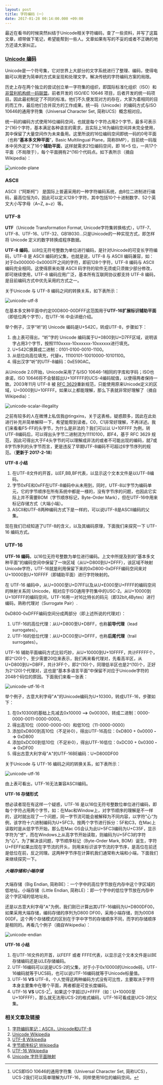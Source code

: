 ```yaml
---
layout: post
title: 字符编码（一）
date: 2017-01-28 00:14:00.000 +09:00
---
```


最近在看书的时候突然纠结于Unicode相关字符编码，查了一些资料，并写了这篇文章，顺带做下笔记，希望能帮到一些人。文章如果有写的不妥的或者不正确的地方还请大家纠正。

### [Unicode 编码](https://zh.wikipedia.org/zh-cn/Unicode#Unicode.E7.9A.84.E7.BC.96.E7.A0.81.E5.92.8C.E5.AE.9E.E7.8E.B0)

Unicode是一个符号集，它对世界上大部分的文字系统进行了整理、编码，使得电脑可以用更为简单的方式来呈现和处理文字。解决传统的字符编码方案的局限。

历史上存在两个独立的尝试创立单一字符集的组织，即国际标准化组织（ISO）和[非营利机构统一码联盟](http://www.unicode.org/)。前者开发的 ISO/IEC 10646 项目，后者开发的统一码项目。因此最初制定了不同的标准。他们不久便发现对方的存在，大家为着相同的目的而工作，最后他们合并双方的工作成果。统一码（Unicode）的编码方式与ISO 10646的通用字符集（Universal Character Set, 简称UCS）概念相对应。

统一码的编码方式使用16位编码空间，也就是每个字符占用2个字节，最多可表示2^(16)个字符，基本满足各种语言的需求，且实际上16为编码空间并未完全使用，其中保留了大量空间作为未来备用。这里所说的16位编码空间即统一码的0号平面（也称“**基本多文种平面**”，Basic Multilingual Plane，简称BMP），目前统一码版本中另外定义了16个**辅助平面**，这样就需求21位编码空间，即 16+5 位，一共17个平面（不局限于），每个平面拥有2^(16)个代码点。如下表所示（摘自Wikipedia）：

![unicode-plane](/assets/images/2017/unicode-plane.png)

### ASCII

ASCII（“阿斯柯”） 是国际上普遍采用的一种字符编码系统，由8位二进制进行编码，最高位恒为0，因此可以定义128个字符，其中包括10个十进制数字、52个英文大小写字母（A~Z, a~z）等。

### UTF-8

**UTF**（Unicode Transformation Format, Unicode字符集转换格式），UTF-7、UTF-8、UTF-16、UTF-32、GB18030...只是Unicode的一种实现方式，即怎样将 Unicode 定义的数字转换成程序数据。

**UTF-8 编码**，以8位无符号整数为单位进行编码，是针对Unicode的可变长字符编码，UTF-8 是 ASCII 编码的父集，也就是说，UTF-8 与 ASCII 编码兼容，如：对于0x000000-0x00007F之间的字符，即前128个字符，UTF-8 编码与 ASCII 编码完全相同。这使得原来处理 ASCII 码字符的软件无须或只须做少部分修改，即可继续使用，UTF-8 编码应用广泛，基本所有互联网协议都支持 UTF-8 编码，是目前编码方式中优先采用的方式之一。

关于Unicode 与 UTF-8 编码之间的转换关系，如下表所示：

![unicode-utf-8](/assets/images/2017/unicode-utf-8.png)

在基本多文种平面中约定00D800-00DFFF这范围用于**UTF-16扩展标识辅助平面**（即低位两个字节），在UTF-16 中会详细介绍。

举个例子，汉字“听”的 Unicode 编码是U+542C，转成UTF-8，步骤如下：

1. 由上表可得出，“听”字的 Unicode 编码属于U+0800到U+D7FF区域，说明该字占用3个字节，按照1110xxxx-10xxxxxx-10xxxxxx进行填充。
2. U+542C换算成二进制：0101-0100-0010-1100。
3. 从低位向高位填充，代替x，11100101-10010000-10101100。
4. 得出汉字“听”的UTF-8编码：0xE590AC。

从Unicode 2.0开始，Unicode采用了与ISO 10646-1相同的字库和字码；ISO也承诺，ISO 10646将不会替超出U+10FFFF的UCS-4编码赋值，以使得两者保持一致。2003年11月 UTF-8 被 [RFC 3629](http://www.ietf.org/rfc/rfc3629.txt)重新规范，只能使用原来Unicode定义的区域，U+0000到U+10FFFF。如果以上都能理解，那么下表就非常好理解了（摘自Wikipedia）：

![unicode-scalar-illegality](/assets/images/2017/unicode-scalar-illegality.png)

之前有较多的人在微博上私信我@tingxins，关于这表格，疑惑颇多，因此在此处进行补充并简单解释一下，希望能帮到读者。C0，C1非常好理解，不再详述。我们来看看F5-FF的头字节，为什么是非法的？我们可以以 U+10FFFF 为例，转UTF-8编码后，可以得出头字节二进制流为11110100，即F4，基于 RFC 3629 规范，因此可得出大于F4头字节的可以理解成非法的或者不可能出现的编码，就7或8字节序列的头字节而言，更是违反了早期UTF-8编码不可超过6字节序列的规范。（**更新于 2017-2-18**）

**UTF-8 小结**

1. 在UTF-8文件的开首，以EF,BB,BF代表，以显示这个文本文件是以UTF-8编码。
2. 字节0xFE和0xFF在UTF-8编码中从未用到，同时，UTF-8以字节为编码单元，它的字节顺序在所有系统中都是一様的，没有字节序的问题，也因此它实际上并不需要BOM（字节顺序标记，Byte-Order Mark），但在UTF-16中用来标记存储方式（大端小端）。
3. ASCII和UTF-8两种编码方式下是一样的，可以说UTF-8是ASCII编码的父集。

现在我们已经知道了UTF-8的含义，以及其编码原理，下面我们来探究一下 UTF-16 编码方式。

### UTF-16

**UTF-16 编码**，以16位无符号整数为单位进行编码。上文中所提及到的“基本多文种平面”的编码空间中保留了一块区域（从U+D800到U+DFFF），该区域不映射Unicode字符，UTF-16就是利用保留下来的0xD800-0xDFFF编码空间来对U+10000到U+10FFFF（即辅助平面）进行字符映射的。

在 UTF-16 编码中，从U+0000至U+D7FF以及从U+E000至U+FFFF的编码空间的映射关系同 Unicode，相对应于ISO通用字符集中的USC-2。从U+10000到U+10FFFF的编码空间，UTF-16用一对16比特长的码元（即32bit,4Bytes）进行编码，熟称代理对（Surrogate Pair）.

0xD800-0xDFFF编码空间分成两部分（即上述所说的代理对）：
1. UTF-16的高位代理：从U+D800至U+DBFF，也称**前导代理**（lead surrogates）。
2. UTF-16的低位代理：从U+DC00至U+DFFF，也称**后尾代理**（trail surrogates）。

UTF-16 辅助平面编码方式比较巧妙，从U+10000到U+10FFFF，共计FFFFF个，即2^(20)个，至少需要20位来表示，我们再来看代理对，先看高半区，从U+D800到U+DBFF，共计3FF个，即2^(10)个，同理低半区也是2^(10)个，正好为2^(20)个代理对，这也是“基本多语言平面”中保留不对应于Unicode字符的2048个码位的原因。下面我们来看一张表：

![unicode-utf-16-lt](/assets/images/2017/unicode-utf-16-lt.png)

举个例子，古意大利字母"𐌀"的Unicode编码为U+10300，转成UTF-16，步骤如下：

1. 在0x10300的基础上先减去0x10000 **-->** 0x00300，转成二进制：0000-0000-0011-0000-0000。
2. 得出高10位（0000-0000-00）和低10位（11-0000-0000）
3. 添加0xD800到高10位（不足补0），得出UTF-16高位：0xD800 + 0x0000 **-->** 0xD800
4. 添加0xDC00到低10位（不足补0），得出UTF-16低位：0xDC00 + 0x0300 **-->** 0xDF00
5. 得出古意大利字母"𐌀"的UTF-16BE编码：U+D800DF00

关于Unicode 与 UTF-16 编码之间的转换关系，如下表所示：

![unicode-utf-16](/assets/images/2017/unicode-utf-16.png)

由上表可看出，UTF-16无法兼容ASCII编码。

**UTF-16 存储形式**

想必读者现在有这样一个疑惑，UTF-16 是以16位无符号整数位单位进行编码，即每个字符占用两个字节，如：在Mac和Window上，对字节顺序的理解是不一样的，这时就出现了一个问题，同一字节流可能会被解释为不同内容，以字符“心“为例，该字符十六进制编码为U+5FC3，按两个字节进行拆分：5F和C3，在Mac上读取时是从低字节开始，那么在Mac OS会认为此U+5FC3编码为U+C35F，显示字符为"썟"，而在Windows上从高字节开始读取，则编码为U+5FC3的字符为“心”。为了解决该问题，字节顺序标记（Byte-Order Mark, BOM）诞生，字符U+FEFF如果出现在字节流的开头，则用来标识该字节流的字节序，是高位在前还是低位在前，反之同理。这两种字节序在计算机我们通常称大端和小端，下面我们来继续探究一下。

##### 大端存储和小端存储

大端存储（Big Endian, 简称BE）：一个字中的高位字节放在内存中这个字区域的低地址。小端存储（Little Endian, 简称LE）：即一个字中的低位字节放在内存中这个字区域的低地址处。

还是以古意大利字母"𐌀"为例，我们刚已计算出其UTF-16编码为U+D800DF00，如果采用大端存储，编码存储的序列为D800 DF00，采用小端存储，则为00D8 00DF。这个两个存储模式的区别在于字中字节的存储顺序不同，而字的存储顺序是相同的。再看几个例子（摘自Wikipedia）：

![unicode-endian](/assets/images/2017/unicode-endian.png)

**UTF-16 小结**

1. 在UTF-16文件的开首，以FEFF 或者 FFFE代表，以显示这个文本文件是以BE存储编码还是以LE存储编码。
2. UTF-16编码可以说是UCS-2的父集，对于小于0x10000的Unicode码，UTF-16编码就等于UCS码，也可以说UTF-16编码就等于Unicode标量值。
3. UTF-16 **VS** UTF-8，个人觉得这两种编码方式没有可比性，主要取决于字符本身主要集中在哪个平面，两者都是可变长度编码。
4. UTF-16 **VS** UCS-2[^1]，如果这个字超过U+FFFF（如：U+10000至U+10FFFF），那么就无法用UCS-2的格式编码，UTF-16可看成是UCS-2的父集。

[^1]: UCS即ISO 10646的通用字符集（Universal Character Set, 简称UCS），UCS-2我们可以简单理解为UTF-16，同样使用16位的编码空间。

### 相关文章及链接

1. [字符编码笔记：ASCII，Unicode和UTF-8](http://www.ruanyifeng.com/blog/2007/10/ascii_unicode_and_utf-8.html)
2. [Unicode Wikipedia](https://zh.wikipedia.org/zh-cn/Unicode)
3. [UTF-8 Wikipedia](https://zh.wikipedia.org/zh-cn/UTF-8)
4. [字节顺序标记 Wikipedia](https://zh.wikipedia.org/zh-cn/%E4%BD%8D%E5%85%83%E7%B5%84%E9%A0%86%E5%BA%8F%E8%A8%98%E8%99%9F)
5. [UTF-16 Wikipedia](https://zh.wikipedia.org/zh-cn/UTF-16)
6. [Unicode 字符平面映射](https://zh.wikipedia.org/zh-cn/Unicode%E5%AD%97%E7%AC%A6%E5%B9%B3%E9%9D%A2%E6%98%A0%E5%B0%84)


